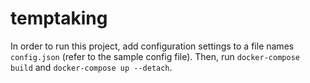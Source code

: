 # temptaking
In order to run this project, add configuration settings to a file names `config.json` (refer to the sample config file). 
Then, run `docker-compose build` and `docker-compose up --detach`.
